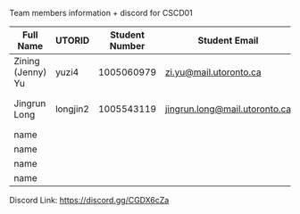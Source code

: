 
Team members information + discord for CSCD01 

| Full Name            | UTORID    | Student Number   | Student Email                       | Contact                    |
| ---------------------| ----------| -----------------| ------------------------------------| ---------------------------|
Zining (Jenny) Yu      | yuzi4     |1005060979        | zi.yu@mail.utoronto.ca              | Discord, email, 4166688966
Jingrun Long           | longjin2  |1005543119        | jingrun.long@mail.utoronto.ca       | Discord, email, 6475727026
name                   |           |                  |                                     |
name                   |           |                  |                                     |
name                   |           |                  |                                     |
name                   |           |                  |                                     |


Discord Link: https://discord.gg/CGDX6cZa
